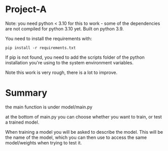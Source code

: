 # Project-A
 
Note: you need python < 3.10 for this to work - some of the dependencies are not compiled for python 3.10 yet.
Built on python 3.9.

You need to install the requirements with:
```
pip install -r requirements.txt
```

If pip is not found, you need to add the scripts folder of the python installation you're using to the system
environment variables.

Note this work is very rough, there is a lot to improve.

# Summary

the main function is under model/main.py

at the bottom of main.py you can choose whether you want to train, or test a trained model. 

When training a model you will be asked to describe the model. This will be the name of the model, which you can then use to access the same model/weights when trying to test it.

